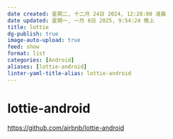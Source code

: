 ```yaml
---
date created: 星期二, 十二月 24日 2024, 12:28:00 凌晨
date updated: 星期一, 一月 6日 2025, 9:54:24 晚上
title: lottie
dg-publish: true
image-auto-upload: true
feed: show
format: list
categories: [Android]
aliases: [lottie-android]
linter-yaml-title-alias: lottie-android
---
```


# lottie-android

<https://github.com/airbnb/lottie-android>
